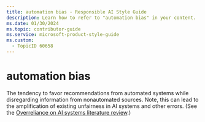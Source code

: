 ```yaml
---
title: automation bias - Responsible AI Style Guide
description: Learn how to refer to "automation bias" in your content.
ms.date: 01/30/2024
ms.topic: contributor-guide
ms.service: microsoft-product-style-guide
ms.custom:
  - TopicID 60658
---
```



# automation bias

The tendency to favor recommendations from automated systems while disregarding information from nonautomated sources. Note, this can lead to the amplification of existing unfairness in AI systems and other errors. (See the [Overreliance on AI systems literature review](https://www.microsoft.com/research/publication/overreliance-on-ai-literature-review/).)